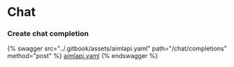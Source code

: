 # Chat

### Create chat completion

{% swagger src="../.gitbook/assets/aimlapi.yaml" path="/chat/completions" method="post" %}
[aimlapi.yaml](../.gitbook/assets/aimlapi.yaml)
{% endswagger %}
